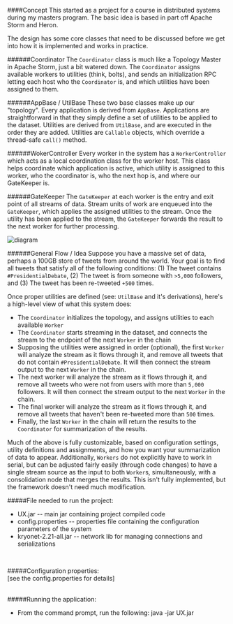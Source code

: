 ####Concept
This started as a project for a course in distributed systems during my masters program. The basic idea is based in part off Apache Storm and Heron.

The design has some core classes that need to be discussed before we get into how it is implemented and works in practice.

######Coordinator
The `Coordinator` class is much like a Topology Master in Apache Storm, just a bit watered down. The `Coordinator` assigns available workers to utilities (think, bolts), and sends an initialization RPC letting each host who the `Coordinator` is, and which utilities have been assigned to them.

######AppBase / UtilBase
These two base classes make up our "topology". Every application is derived from `AppBase`. Applications are straightforward in that they simply define a set of utilities to be applied to the dataset. Utilities are derived from `UtilBase`, and are executed in the order they are added. Utilities are `Callable` objects, which override a thread-safe `call()` method.

######WokerController
Every worker in the system has a `WorkerController` which acts as a local coordination class for the worker host. This class helps coordinate which application is active, which utility is assigned to this worker, who the coordinator is, who the next hop is, and where our GateKeeper is.

######GateKeeper
The `GateKeeper` at each worker is the entry and exit point of all streams of data. Stream units of work are enqueued into the `GateKeeper`, which applies the assigned utilities to the stream. Once the utility has been applied to the stream, the `GateKeeper` forwards the result to the next worker for further processing.

![diagram](http://i.imgur.com/cMyx7XT.png)

######General Flow / Idea
Suppose you have a massive set of data, perhaps a 100GB store of tweets from around the world. Your goal is to find all tweets that satisfy all of the following conditions:  (1) The tweet contains `#PresidentialDebate`, (2) The tweet is from someone with  `>5,000` followers, and (3) The tweet has been re-tweeted `+500` times.

Once proper utilities are defined (see: `UtilBase` and it's derivations), here's a high-level view of what this system does:
- The `Coordinator` initializes the topology, and assigns utilities to each available `Worker`
- The `Coordinator` starts streaming in the dataset, and connects the stream to the endpoint of the next `Worker` in the chain
- Supposing the utilities were assigned in order (optional), the first `Worker` will analyze the stream as it flows through it, and remove all tweets that do not contain `#PresidentialDebate`. It will then connect the stream output to the next `Worker` in the chain.
- The next worker will analyze the stream as it flows through it, and remove all tweets who were not from users with more than `5,000` followers. It will then connect the stream output to the next `Worker` in the chain.
- The final worker will analyze the stream as it flows through it, and remove all tweets that haven't been re-tweeted more than `500` times.
- Finally, the last `Worker` in the chain will return the results to the `Coordinator` for summarization of the results.

Much of the above is fully customizable, based on configuration settings, utility definitions and assignments, and how you want your summarization of data to appear. Additionally, `Workers` do not explicitly have to work in serial, but can be adjusted fairly easily (through code changes) to have a single stream source as the input to both `Worker`s, simultaneously, with a consolidation node that merges the results. This isn't fully implemented, but the framework doesn't need much modification.

#####File needed to run the project:
- UX.jar                  -- main jar containing project compiled code<br>
- config.properties       -- properties file containing the configuration parameters of the system<br>
- kryonet-2.21-all.jar    -- network lib for managing connections and serializations<br>
<br>

#####Configuration properties:<br>
[see the config.properties for details]<br>
<br>

#####Running the application:<br>
- From the command prompt, run the following:   java -jar UX.jar<br>
